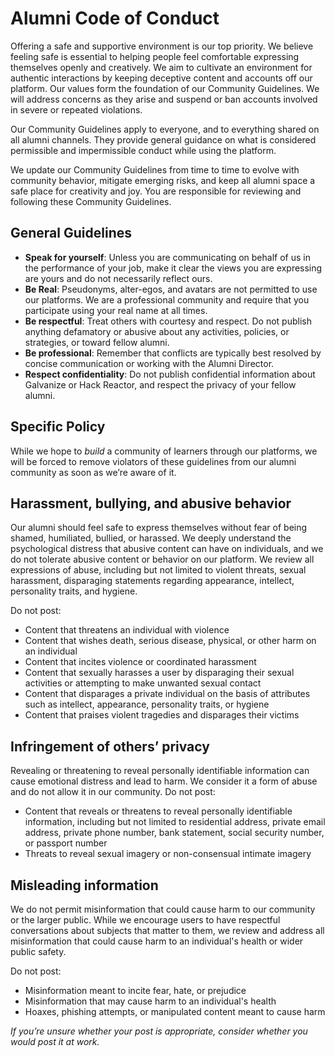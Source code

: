 # Alumni Code of Conduct

Offering a safe and supportive environment is our top priority. We believe feeling safe is essential to
helping people feel comfortable expressing themselves openly and creatively. We aim to cultivate an
environment for authentic interactions by keeping deceptive content and accounts off our platform.
Our values form the foundation of our Community Guidelines. We will address concerns as they arise
and suspend or ban accounts involved in severe or repeated violations.

Our Community Guidelines apply to everyone, and to everything shared on all alumni channels. They
provide general guidance on what is considered permissible and impermissible conduct while using
the platform.

We update our Community Guidelines from time to time to evolve with community behavior, mitigate
emerging risks, and keep all alumni space a safe place for creativity and joy. You are responsible for
reviewing and following these Community Guidelines.

## General Guidelines

- **Speak for yourself**: Unless you are communicating on behalf of us in the performance of your
job, make it clear the views you are expressing are yours and do not necessarily reflect ours.
- **Be Real**: Pseudonyms, alter-egos, and avatars are not permitted to use our platforms. We are
a professional community and require that you participate using your real name at all times.
- **Be respectful**: Treat others with courtesy and respect. Do not publish anything defamatory or
abusive about any activities, policies, or strategies, or toward fellow alumni.
- **Be professional**: Remember that conflicts are typically best resolved by concise
communication or working with the Alumni Director.
- **Respect confidentiality**: Do not publish confidential information about Galvanize or Hack Reactor, and respect the privacy of your fellow alumni.

## Specific Policy

While we hope to _build_ a community of learners through our platforms, we will be forced to remove violators of these guidelines from our alumni community as soon as we’re aware of it.

## Harassment, bullying, and abusive behavior

Our alumni should feel safe to express themselves without fear of being shamed, humiliated, bullied,
or harassed. We deeply understand the psychological distress that abusive content can have on
individuals, and we do not tolerate abusive content or behavior on our platform. We review all
expressions of abuse, including but not limited to violent threats, sexual harassment, disparaging
statements regarding appearance, intellect, personality traits, and hygiene.

Do not post:

- Content that threatens an individual with violence
- Content that wishes death, serious disease, physical, or other harm on an individual
- Content that incites violence or coordinated harassment
- Content that sexually harasses a user by disparaging their sexual activities or attempting to make unwanted sexual contact
- Content that disparages a private individual on the basis of attributes such as intellect, appearance, personality traits, or hygiene
- Content that praises violent tragedies and disparages their victims

## Infringement of others’ privacy

Revealing or threatening to reveal personally identifiable information can cause emotional distress
and lead to harm. We consider it a form of abuse and do not allow it in our community. Do not post:

- Content that reveals or threatens to reveal personally identifiable information, including but
not limited to residential address, private email address, private phone number, bank
statement, social security number, or passport number
- Threats to reveal sexual imagery or non-consensual intimate imagery

## Misleading information

We do not permit misinformation that could cause harm to our community or the larger public. While
we encourage users to have respectful conversations about subjects that matter to them, we review
and address all misinformation that could cause harm to an individual's health or wider public safety.

Do not post:

- Misinformation meant to incite fear, hate, or prejudice
- Misinformation that may cause harm to an individual's health
- Hoaxes, phishing attempts, or manipulated content meant to cause harm

*If you’re unsure whether your post is appropriate, consider whether you would post it at work.*
